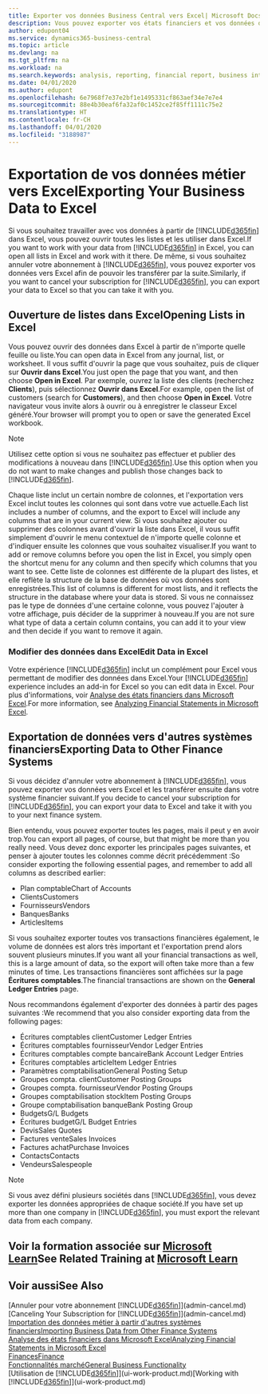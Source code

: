 ```yaml
---
title: Exporter vos données Business Central vers Excel| Microsoft Docs
description: Vous pouvez exporter vos états financiers et vos données de veille économique de Business Central vers Excel, ou ouvrir vos données dans Excel.
author: edupont04
ms.service: dynamics365-business-central
ms.topic: article
ms.devlang: na
ms.tgt_pltfrm: na
ms.workload: na
ms.search.keywords: analysis, reporting, financial report, business intelligence, BI, Excel
ms.date: 04/01/2020
ms.author: edupont
ms.openlocfilehash: 6e7968f7e37e2bf1e1495331cf863aef34e7e7e4
ms.sourcegitcommit: 88e4b30eaf6fa32af0c1452ce2f85ff1111c75e2
ms.translationtype: HT
ms.contentlocale: fr-CH
ms.lasthandoff: 04/01/2020
ms.locfileid: "3188987"
---
```

# <a name="exporting-your-business-data-to-excel"></a><span data-ttu-id="c6f13-103">Exportation de vos données métier vers Excel</span><span class="sxs-lookup"><span data-stu-id="c6f13-103">Exporting Your Business Data to Excel</span></span>
<span data-ttu-id="c6f13-104">Si vous souhaitez travailler avec vos données à partir de [!INCLUDE[d365fin](includes/d365fin_md.md)] dans Excel, vous pouvez ouvrir toutes les listes et les utiliser dans Excel.</span><span class="sxs-lookup"><span data-stu-id="c6f13-104">If you want to work with your data from [!INCLUDE[d365fin](includes/d365fin_md.md)] in Excel, you can open all lists in Excel and work with it there.</span></span> <span data-ttu-id="c6f13-105">De même, si vous souhaitez annuler votre abonnement à [!INCLUDE[d365fin](includes/d365fin_md.md)], vous pouvez exporter vos données vers Excel afin de pouvoir les transférer par la suite.</span><span class="sxs-lookup"><span data-stu-id="c6f13-105">Similarly, if you want to cancel your subscription for [!INCLUDE[d365fin](includes/d365fin_md.md)], you can export your data to Excel so that you can take it with you.</span></span>

## <a name="opening-lists-in-excel"></a><span data-ttu-id="c6f13-106">Ouverture de listes dans Excel</span><span class="sxs-lookup"><span data-stu-id="c6f13-106">Opening Lists in Excel</span></span>
<span data-ttu-id="c6f13-107">Vous pouvez ouvrir des données dans Excel à partir de n'importe quelle feuille ou liste.</span><span class="sxs-lookup"><span data-stu-id="c6f13-107">You can open data in Excel from any journal, list, or worksheet.</span></span> <span data-ttu-id="c6f13-108">Il vous suffit d'ouvrir la page que vous souhaitez, puis de cliquer sur **Ouvrir dans Excel**.</span><span class="sxs-lookup"><span data-stu-id="c6f13-108">You just open the page that you want, and then choose **Open in Excel**.</span></span> <span data-ttu-id="c6f13-109">Par exemple, ouvrez la liste des clients (recherchez **Clients**), puis sélectionnez **Ouvrir dans Excel**.</span><span class="sxs-lookup"><span data-stu-id="c6f13-109">For example, open the list of customers (search for **Customers**), and then choose **Open in Excel**.</span></span> <span data-ttu-id="c6f13-110">Votre navigateur vous invite alors à ouvrir ou à enregistrer le classeur Excel généré.</span><span class="sxs-lookup"><span data-stu-id="c6f13-110">Your browser will prompt you to open or save the generated Excel workbook.</span></span>  

> [!NOTE]
> <span data-ttu-id="c6f13-111">Utilisez cette option si vous ne souhaitez pas effectuer et publier des modifications à nouveau dans [!INCLUDE[d365fin](includes/d365fin_md.md)].</span><span class="sxs-lookup"><span data-stu-id="c6f13-111">Use this option when you do not want to make changes and publish those changes back to [!INCLUDE[d365fin](includes/d365fin_md.md)].</span></span>  

<span data-ttu-id="c6f13-112">Chaque liste inclut un certain nombre de colonnes, et l'exportation vers Excel inclut toutes les colonnes qui sont dans votre vue actuelle.</span><span class="sxs-lookup"><span data-stu-id="c6f13-112">Each list includes a number of columns, and the export to Excel will include any columns that are in your current view.</span></span> <span data-ttu-id="c6f13-113">Si vous souhaitez ajouter ou supprimer des colonnes avant d'ouvrir la liste dans Excel, il vous suffit simplement d'ouvrir le menu contextuel de n'importe quelle colonne et d'indiquer ensuite les colonnes que vous souhaitez visualiser.</span><span class="sxs-lookup"><span data-stu-id="c6f13-113">If you want to add or remove columns before you open the list in Excel, you simply open the shortcut menu for any column and then specify which columns that you want to see.</span></span> <span data-ttu-id="c6f13-114">Cette liste de colonnes est différente de la plupart des listes, et elle reflète la structure de la base de données où vos données sont enregistrées.</span><span class="sxs-lookup"><span data-stu-id="c6f13-114">This list of columns is different for most lists, and it reflects the structure in the database where your data is stored.</span></span> <span data-ttu-id="c6f13-115">Si vous ne connaissez pas le type de données d'une certaine colonne, vous pouvez l'ajouter à votre affichage, puis décider de la supprimer à nouveau.</span><span class="sxs-lookup"><span data-stu-id="c6f13-115">If you are not sure what type of data a certain column contains, you can add it to your view and then decide if you want to remove it again.</span></span>  

### <a name="edit-data-in-excel"></a><span data-ttu-id="c6f13-116">Modifier des données dans Excel</span><span class="sxs-lookup"><span data-stu-id="c6f13-116">Edit Data in Excel</span></span>
<span data-ttu-id="c6f13-117">Votre expérience [!INCLUDE[d365fin](includes/d365fin_md.md)] inclut un complément pour Excel vous permettant de modifier des données dans Excel.</span><span class="sxs-lookup"><span data-stu-id="c6f13-117">Your [!INCLUDE[d365fin](includes/d365fin_md.md)] experience includes an add-in for Excel so you can edit data in Excel.</span></span> <span data-ttu-id="c6f13-118">Pour plus d'informations, voir [Analyse des états financiers dans Microsoft Excel](finance-analyze-excel.md).</span><span class="sxs-lookup"><span data-stu-id="c6f13-118">For more information, see [Analyzing Financial Statements in Microsoft Excel](finance-analyze-excel.md).</span></span>  

## <a name="exporting-data-to-other-finance-systems"></a><span data-ttu-id="c6f13-119">Exportation de données vers d'autres systèmes financiers</span><span class="sxs-lookup"><span data-stu-id="c6f13-119">Exporting Data to Other Finance Systems</span></span>
<span data-ttu-id="c6f13-120">Si vous décidez d'annuler votre abonnement à [!INCLUDE[d365fin](includes/d365fin_md.md)], vous pouvez exporter vos données vers Excel et les transférer ensuite dans votre système financier suivant.</span><span class="sxs-lookup"><span data-stu-id="c6f13-120">If you decide to cancel your subscription for [!INCLUDE[d365fin](includes/d365fin_md.md)], you can export your data to Excel and take it with you to your next finance system.</span></span>  

<span data-ttu-id="c6f13-121">Bien entendu, vous pouvez exporter toutes les pages, mais il peut y en avoir trop.</span><span class="sxs-lookup"><span data-stu-id="c6f13-121">You can export all pages, of course, but that might be more than you really need.</span></span> <span data-ttu-id="c6f13-122">Vous devez donc exporter les principales pages suivantes, et penser à ajouter toutes les colonnes comme décrit précédemment :</span><span class="sxs-lookup"><span data-stu-id="c6f13-122">So consider exporting the following essential pages, and remember to add all columns as described earlier:</span></span>  

* <span data-ttu-id="c6f13-123">Plan comptable</span><span class="sxs-lookup"><span data-stu-id="c6f13-123">Chart of Accounts</span></span>  
* <span data-ttu-id="c6f13-124">Clients</span><span class="sxs-lookup"><span data-stu-id="c6f13-124">Customers</span></span>  
* <span data-ttu-id="c6f13-125">Fournisseurs</span><span class="sxs-lookup"><span data-stu-id="c6f13-125">Vendors</span></span>  
* <span data-ttu-id="c6f13-126">Banques</span><span class="sxs-lookup"><span data-stu-id="c6f13-126">Banks</span></span>  
* <span data-ttu-id="c6f13-127">Articles</span><span class="sxs-lookup"><span data-stu-id="c6f13-127">Items</span></span>  

<span data-ttu-id="c6f13-128">Si vous souhaitez exporter toutes vos transactions financières également, le volume de données est alors très important et l'exportation prend alors souvent plusieurs minutes.</span><span class="sxs-lookup"><span data-stu-id="c6f13-128">If you want all your financial transactions as well, this is a large amount of data, so the export will often take more than a few minutes of time.</span></span> <span data-ttu-id="c6f13-129">Les transactions financières sont affichées sur la page **Écritures comptables**.</span><span class="sxs-lookup"><span data-stu-id="c6f13-129">The financial transactions are shown on the **General Ledger Entries** page.</span></span>  

<span data-ttu-id="c6f13-130">Nous recommandons également d'exporter des données à partir des pages suivantes :</span><span class="sxs-lookup"><span data-stu-id="c6f13-130">We recommend that you also consider exporting data from the following pages:</span></span>  

* <span data-ttu-id="c6f13-131">Écritures comptables client</span><span class="sxs-lookup"><span data-stu-id="c6f13-131">Customer Ledger Entries</span></span>  
* <span data-ttu-id="c6f13-132">Écritures comptables fournisseur</span><span class="sxs-lookup"><span data-stu-id="c6f13-132">Vendor Ledger Entries</span></span>  
* <span data-ttu-id="c6f13-133">Écritures comptables compte bancaire</span><span class="sxs-lookup"><span data-stu-id="c6f13-133">Bank Account Ledger Entries</span></span>  
* <span data-ttu-id="c6f13-134">Écritures comptables article</span><span class="sxs-lookup"><span data-stu-id="c6f13-134">Item Ledger Entries</span></span>  
* <span data-ttu-id="c6f13-135">Paramètres comptabilisation</span><span class="sxs-lookup"><span data-stu-id="c6f13-135">General Posting Setup</span></span>  
* <span data-ttu-id="c6f13-136">Groupes compta. client</span><span class="sxs-lookup"><span data-stu-id="c6f13-136">Customer Posting Groups</span></span>  
* <span data-ttu-id="c6f13-137">Groupes compta. fournisseur</span><span class="sxs-lookup"><span data-stu-id="c6f13-137">Vendor Posting Groups</span></span>  
* <span data-ttu-id="c6f13-138">Groupes comptabilisation stock</span><span class="sxs-lookup"><span data-stu-id="c6f13-138">Item Posting Groups</span></span>  
* <span data-ttu-id="c6f13-139">Groupe comptabilisation banque</span><span class="sxs-lookup"><span data-stu-id="c6f13-139">Bank Posting Group</span></span>  
* <span data-ttu-id="c6f13-140">Budgets</span><span class="sxs-lookup"><span data-stu-id="c6f13-140">G/L Budgets</span></span>  
* <span data-ttu-id="c6f13-141">Écritures budget</span><span class="sxs-lookup"><span data-stu-id="c6f13-141">G/L Budget Entries</span></span>  
* <span data-ttu-id="c6f13-142">Devis</span><span class="sxs-lookup"><span data-stu-id="c6f13-142">Sales Quotes</span></span>  
* <span data-ttu-id="c6f13-143">Factures vente</span><span class="sxs-lookup"><span data-stu-id="c6f13-143">Sales Invoices</span></span>  
* <span data-ttu-id="c6f13-144">Factures achat</span><span class="sxs-lookup"><span data-stu-id="c6f13-144">Purchase Invoices</span></span>  
* <span data-ttu-id="c6f13-145">Contacts</span><span class="sxs-lookup"><span data-stu-id="c6f13-145">Contacts</span></span>  
* <span data-ttu-id="c6f13-146">Vendeurs</span><span class="sxs-lookup"><span data-stu-id="c6f13-146">Salespeople</span></span>  

> [!NOTE]  
>   <span data-ttu-id="c6f13-147">Si vous avez défini plusieurs sociétés dans [!INCLUDE[d365fin](includes/d365fin_md.md)], vous devez exporter les données appropriées de chaque société.</span><span class="sxs-lookup"><span data-stu-id="c6f13-147">If you have set up more than one company in [!INCLUDE[d365fin](includes/d365fin_md.md)], you must export the relevant data from each company.</span></span>

## <a name="see-related-training-at-microsoft-learn"></a><span data-ttu-id="c6f13-148">Voir la formation associée sur [Microsoft Learn](/learn/modules/configure-powerbi-excel-dynamics-365-business-central/index)</span><span class="sxs-lookup"><span data-stu-id="c6f13-148">See Related Training at [Microsoft Learn](/learn/modules/configure-powerbi-excel-dynamics-365-business-central/index)</span></span>

## <a name="see-also"></a><span data-ttu-id="c6f13-149">Voir aussi</span><span class="sxs-lookup"><span data-stu-id="c6f13-149">See Also</span></span>
<span data-ttu-id="c6f13-150">[Annuler pour votre abonnement [!INCLUDE[d365fin](includes/d365fin_md.md)]](admin-cancel.md)</span><span class="sxs-lookup"><span data-stu-id="c6f13-150">[Canceling Your Subscription for [!INCLUDE[d365fin](includes/d365fin_md.md)]](admin-cancel.md)</span></span>  
[<span data-ttu-id="c6f13-151">Importation des données métier à partir d'autres systèmes financiers</span><span class="sxs-lookup"><span data-stu-id="c6f13-151">Importing Business Data from Other Finance Systems</span></span>](across-import-data-configuration-packages.md)  
[<span data-ttu-id="c6f13-152">Analyse des états financiers dans Microsoft Excel</span><span class="sxs-lookup"><span data-stu-id="c6f13-152">Analyzing Financial Statements in Microsoft Excel</span></span>](finance-analyze-excel.md)  
[<span data-ttu-id="c6f13-153">Finances</span><span class="sxs-lookup"><span data-stu-id="c6f13-153">Finance</span></span>](finance.md)  
[<span data-ttu-id="c6f13-154">Fonctionnalités marché</span><span class="sxs-lookup"><span data-stu-id="c6f13-154">General Business Functionality</span></span>](ui-across-business-areas.md)  
<span data-ttu-id="c6f13-155">[Utilisation de [!INCLUDE[d365fin](includes/d365fin_md.md)]](ui-work-product.md)</span><span class="sxs-lookup"><span data-stu-id="c6f13-155">[Working with [!INCLUDE[d365fin](includes/d365fin_md.md)]](ui-work-product.md)</span></span>  
